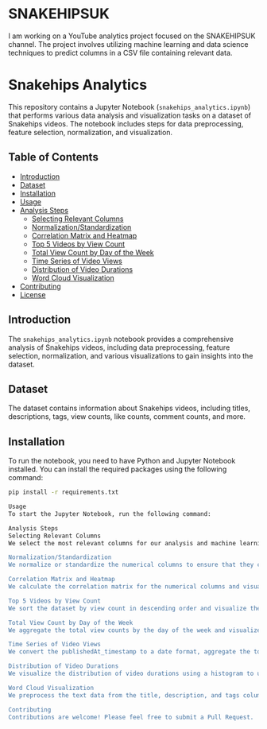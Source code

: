 # SNAKEHIPSUK
I am working on a YouTube analytics project focused on the SNAKEHIPSUK channel. The project involves utilizing machine learning and data science techniques to predict columns in a CSV file containing relevant data.

# Snakehips Analytics

This repository contains a Jupyter Notebook (`snakehips_analytics.ipynb`) that performs various data analysis and visualization tasks on a dataset of Snakehips videos. The notebook includes steps for data preprocessing, feature selection, normalization, and visualization.

## Table of Contents

- [Introduction](#introduction)
- [Dataset](#dataset)
- [Installation](#installation)
- [Usage](#usage)
- [Analysis Steps](#analysis-steps)
  - [Selecting Relevant Columns](#selecting-relevant-columns)
  - [Normalization/Standardization](#normalizationstandardization)
  - [Correlation Matrix and Heatmap](#correlation-matrix-and-heatmap)
  - [Top 5 Videos by View Count](#top-5-videos-by-view-count)
  - [Total View Count by Day of the Week](#total-view-count-by-day-of-the-week)
  - [Time Series of Video Views](#time-series-of-video-views)
  - [Distribution of Video Durations](#distribution-of-video-durations)
  - [Word Cloud Visualization](#word-cloud-visualization)
- [Contributing](#contributing)
- [License](#license)

## Introduction

The `snakehips_analytics.ipynb` notebook provides a comprehensive analysis of Snakehips videos, including data preprocessing, feature selection, normalization, and various visualizations to gain insights into the dataset.

## Dataset

The dataset contains information about Snakehips videos, including titles, descriptions, tags, view counts, like counts, comment counts, and more.

## Installation

To run the notebook, you need to have Python and Jupyter Notebook installed. You can install the required packages using the following command:

```bash
pip install -r requirements.txt

Usage
To start the Jupyter Notebook, run the following command:

Analysis Steps
Selecting Relevant Columns
We select the most relevant columns for our analysis and machine learning tasks to focus on the features that are most likely to impact the model's performance.

Normalization/Standardization
We normalize or standardize the numerical columns to ensure that they contribute equally to the model, improving the performance and stability of machine learning models.

Correlation Matrix and Heatmap
We calculate the correlation matrix for the numerical columns and visualize it using a heatmap to understand the relationships between different numerical features.

Top 5 Videos by View Count
We sort the dataset by view count in descending order and visualize the top 5 videos with the highest view counts using a bar chart.

Total View Count by Day of the Week
We aggregate the total view counts by the day of the week and visualize the results using a bar chart to understand the distribution of view counts across different days.

Time Series of Video Views
We convert the publishedAt_timestamp to a date format, aggregate the total view counts by date, and visualize the results using a time series plot to understand the trend of video views over time.

Distribution of Video Durations
We visualize the distribution of video durations using a histogram to understand the spread and frequency of different video lengths in the dataset.

Word Cloud Visualization
We preprocess the text data from the title, description, and tags columns, and visualize the most frequent words using a word cloud to gain insights into the common themes and topics.

Contributing
Contributions are welcome! Please feel free to submit a Pull Request.
